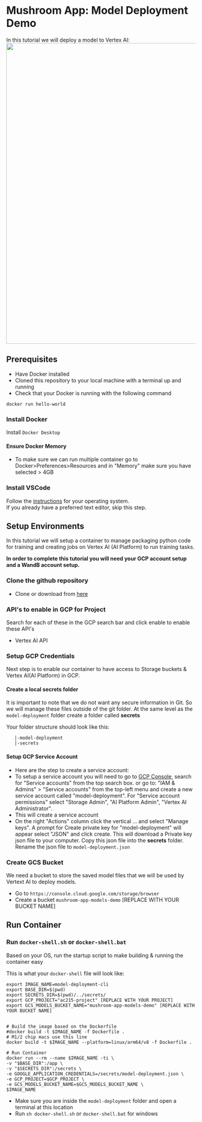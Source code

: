 # Mushroom App: Model Deployment Demo

In this tutorial we will deploy a model to Vertex AI:
<img src="images/serverless-training.png"  width="800">

## Prerequisites
* Have Docker installed
* Cloned this repository to your local machine with a terminal up and running
* Check that your Docker is running with the following command

`docker run hello-world`

### Install Docker 
Install `Docker Desktop`

#### Ensure Docker Memory
- To make sure we can run multiple container go to Docker>Preferences>Resources and in "Memory" make sure you have selected > 4GB

### Install VSCode  
Follow the [instructions](https://code.visualstudio.com/download) for your operating system.  
If you already have a preferred text editor, skip this step.  

## Setup Environments
In this tutorial we will setup a container to manage packaging python code for training and creating jobs on Vertex AI (AI Platform) to run training tasks.

**In order to complete this tutorial you will need your GCP account setup and a WandB account setup.**

### Clone the github repository
- Clone or download from [here](https://github.com/dlops-io/model-deployment)

### API's to enable in GCP for Project
Search for each of these in the GCP search bar and click enable to enable these API's
* Vertex AI API

### Setup GCP Credentials
Next step is to enable our container to have access to Storage buckets & Vertex AI(AI Platform) in  GCP. 

#### Create a local **secrets** folder

It is important to note that we do not want any secure information in Git. So we will manage these files outside of the git folder. At the same level as the `model-deployment` folder create a folder called **secrets**

Your folder structure should look like this:
```
   |-model-deployment
   |-secrets
```

#### Setup GCP Service Account
- Here are the step to create a service account:
- To setup a service account you will need to go to [GCP Console](https://console.cloud.google.com/home/dashboard), search for  "Service accounts" from the top search box. or go to: "IAM & Admins" > "Service accounts" from the top-left menu and create a new service account called "model-deployment". For "Service account permissions" select "Storage Admin", "AI Platform Admin", "Vertex AI Administrator".
- This will create a service account
- On the right "Actions" column click the vertical ... and select "Manage keys". A prompt for Create private key for "model-deployment" will appear select "JSON" and click create. This will download a Private key json file to your computer. Copy this json file into the **secrets** folder. Rename the json file to `model-deployment.json`

### Create GCS Bucket

We need a bucket to store the saved model files that we will be used by Vertext AI to deploy models.

- Go to `https://console.cloud.google.com/storage/browser`
- Create a bucket `mushroom-app-models-demo` [REPLACE WITH YOUR BUCKET NAME]

## Run Container

### Run `docker-shell.sh` or `docker-shell.bat`
Based on your OS, run the startup script to make building & running the container easy

This is what your `docker-shell` file will look like:
```
export IMAGE_NAME=model-deployment-cli
export BASE_DIR=$(pwd)
export SECRETS_DIR=$(pwd)/../secrets/
export GCP_PROJECT="ac215-project" [REPLACE WITH YOUR PROJECT]
export GCS_MODELS_BUCKET_NAME="mushroom-app-models-demo" [REPLACE WITH YOUR BUCKET NAME]


# Build the image based on the Dockerfile
#docker build -t $IMAGE_NAME -f Dockerfile .
# M1/2 chip macs use this line
docker build -t $IMAGE_NAME --platform=linux/arm64/v8 -f Dockerfile .

# Run Container
docker run --rm --name $IMAGE_NAME -ti \
-v "$BASE_DIR":/app \
-v "$SECRETS_DIR":/secrets \
-e GOOGLE_APPLICATION_CREDENTIALS=/secrets/model-deployment.json \
-e GCP_PROJECT=$GCP_PROJECT \
-e GCS_MODELS_BUCKET_NAME=$GCS_MODELS_BUCKET_NAME \
$IMAGE_NAME
```

- Make sure you are inside the `model-deployment` folder and open a terminal at this location
- Run `sh docker-shell.sh` or `docker-shell.bat` for windows
